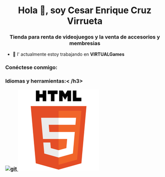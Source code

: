<h1 align="center">Hola 👋, soy Cesar Enrique Cruz Virrueta</h1>
<h3 align="center">Tienda para renta de videojuegos y la venta de accesorios y membresias</h3>

- 🔭 I' actualmente estoy trabajando en **VIRTUALGames**

<h3 align="left">Conéctese conmigo:</h3>
<p align="left">
</p>

<h3 align="left">Idiomas y herramientas:< /h3>
<p align="left"> <a href="https://git-scm.com/" target="_blank" rel="noreferrer"> <img src="https://www.vectorlogo.zone/ logos/git-scm/git-scm-icon.svg" alt="git" width="40" height="40"/> </a> <a href="https://www.w3.org/ html/" target="_blank" rel="noreferrer"> <img src="https://raw.githubusercontent.com/devicons/devicon/master/icons/html5/html5-original-wordmark.svg" alt=" html5" ancho="40" altura="40"/> </a> </p>